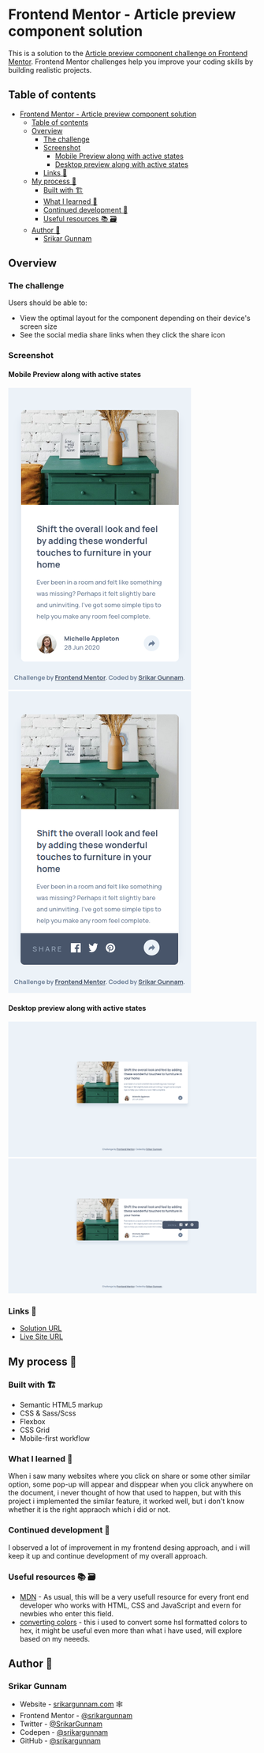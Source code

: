 # Frontend Mentor - Article preview component solution

This is a solution to the [Article preview component challenge on Frontend Mentor](https://www.frontendmentor.io/challenges/article-preview-component-dYBN_pYFT). Frontend Mentor challenges help you improve your coding skills by building realistic projects. 

## Table of contents

- [Frontend Mentor - Article preview component solution](#frontend-mentor---article-preview-component-solution)
  - [Table of contents](#table-of-contents)
  - [Overview](#overview)
    - [The challenge](#the-challenge)
    - [Screenshot](#screenshot)
      - [Mobile Preview along with active states](#mobile-preview-along-with-active-states)
      - [Desktop preview along with active states](#desktop-preview-along-with-active-states)
    - [Links 🔗](#links-)
  - [My process 📜](#my-process-)
    - [Built with 🏗](#built-with-)
    - [What I learned 📖](#what-i-learned-)
    - [Continued development 💪](#continued-development-)
    - [Useful resources 📚	🗃](#useful-resources-)
  - [Author 👦](#author-)
    - [Srikar Gunnam](#srikar-gunnam)

## Overview

### The challenge

Users should be able to:

- View the optimal layout for the component depending on their device's screen size
- See the social media share links when they click the share icon

### Screenshot

#### Mobile Preview along with active states
![](design/my-solution-moble-preview1.png) ![](design/my-solution-mobile-preview-active.png)

#### Desktop preview along with active states
![](design/my-solution-desktop-preview1.png)
![](design/my-solution-desktop-preview-active.png)

### Links 🔗

- [Solution URL](https://github.com/srikargunnam/frontendmentor-article-preview-component-master)
- [Live Site URL](https://srikargunnam.github.io/frontendmentor-article-preview-component-master/)

## My process 📜

### Built with 🏗

- Semantic HTML5 markup
- CSS & Sass/Scss
- Flexbox
- CSS Grid
- Mobile-first workflow 

### What I learned 📖

When i saw many websites where you click on share or some other similar option, some pop-up will appear and disppear when you click anywhere on the document, i never thought of how that used to happen, but with this project i implemented the similar feature, it worked well, but i don't know whether it is the right appraoch which i did or not.

### Continued development 💪

I observed a lot of improvement in my frontend desing approach, and i will keep it up and continue development of my overall approach. 

### Useful resources 📚	🗃

- [MDN](https://developer.mozilla.org/en-US/docs/Web/CSS/) - As usual, this will be a very usefull resource for every front end developer who works with HTML, CSS and JavaScript and evern for newbies who enter this field.
- [converting colors](https://convertingcolors.com) - this i used to convert some hsl formatted colors to hex, it might be useful even more than what i have used, will explore based on my neeeds.

## Author 👦

### Srikar Gunnam

- Website - [srikargunnam.com](https://srikargunnam.com) 	🕸
- Frontend Mentor - [@srikargunnam](https://www.frontendmentor.io/profile/srikargunnam)
- Twitter - [@SrikarGunnam](https://twitter.com/SrikarGunnam)
- Codepen - [@srikargunnam](https://codepen.io/srikargunnam)
- GitHub - [@srikargunnam](https://github.com/srikargunnam/)
